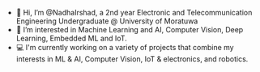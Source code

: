 - 👋 Hi, I’m @NadhaIrshad, a 2nd year Electronic and Telecommunication Engineering Undergraduate @ University of Moratuwa
- 👀 I’m interested in Machine Learning and AI, Computer Vision, Deep Learning, Embedded ML and IoT.
- 💻 I'm currently working on a variety of projects that combine my interests in ML & AI, Computer Vision, IoT & electronics, and robotics.

<!---
NadhaIrshad/NadhaIrshad is a ✨ special ✨ repository because its `README.md` (this file) appears on your GitHub profile.
You can click the Preview link to take a look at your changes.
--->
